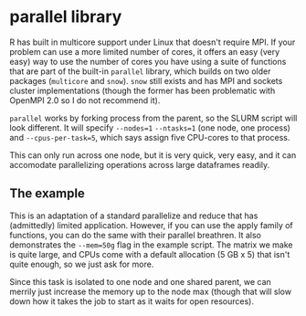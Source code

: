# parallel library

R has built in multicore support under Linux that doesn't require MPI. If
your problem can use a more limited number of cores, it offers an easy
(very easy) way to use the number of cores you have using a suite of functions
that are part of the built-in `parallel` library, which builds on two
older packages (`multicore` and `snow`). `snow` still exists and has
MPI and sockets cluster implementations (though the former has been
problematic with OpenMPI 2.0 so I do not recommend it).

`parallel` works by forking process from the parent, so the SLURM script
will look different. It will specify `--nodes=1` `--ntasks=1` (one node, one process)
and `--cpus-per-task=5`, which says assign five CPU-cores to that process.

This can only run across one node, but it is very quick, very easy, and it 
can accomodate parallelizing operations across large dataframes readily.

## The example

This is an adaptation of a standard parallelize and reduce that has (admittedly)
limited application. However, if you can use the apply family of functions, you
can do the same with their parallel breathren. It also demonstrates the
`--mem=50g` flag in the example script. The matrix we make is quite large, and 
CPUs come with a default allocation (5 GB x 5) that isn't quite enough, so we 
just ask for more.

Since this task is isolated to one node and one shared parent, we can merrily
just increase the memory up to the node max (though that will slow down how it takes
the job to start as it waits for open resources).
